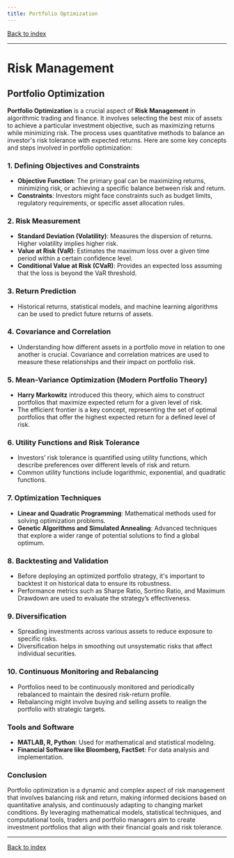 ```yaml
---
title: Portfolio Optimization
---
```


[Back to index](index.html)

---
# Risk Management
## Portfolio Optimization

**Portfolio Optimization** is a crucial aspect of **Risk Management** in algorithmic trading and finance. It involves selecting the best mix of assets to achieve a particular investment objective, such as maximizing returns while minimizing risk. The process uses quantitative methods to balance an investor's risk tolerance with expected returns. Here are some key concepts and steps involved in portfolio optimization:

### 1. **Defining Objectives and Constraints**
- **Objective Function**: The primary goal can be maximizing returns, minimizing risk, or achieving a specific balance between risk and return.
- **Constraints**: Investors might face constraints such as budget limits, regulatory requirements, or specific asset allocation rules.

### 2. **Risk Measurement**
- **Standard Deviation (Volatility)**: Measures the dispersion of returns. Higher volatility implies higher risk.
- **Value at Risk (VaR)**: Estimates the maximum loss over a given time period within a certain confidence level.
- **Conditional Value at Risk (CVaR)**: Provides an expected loss assuming that the loss is beyond the VaR threshold.

### 3. **Return Prediction**
- Historical returns, statistical models, and machine learning algorithms can be used to predict future returns of assets.

### 4. **Covariance and Correlation**
- Understanding how different assets in a portfolio move in relation to one another is crucial. Covariance and correlation matrices are used to measure these relationships and their impact on portfolio risk.

### 5. **Mean-Variance Optimization (Modern Portfolio Theory)**
- **Harry Markowitz** introduced this theory, which aims to construct portfolios that maximize expected return for a given level of risk.
- The efficient frontier is a key concept, representing the set of optimal portfolios that offer the highest expected return for a defined level of risk.

### 6. **Utility Functions and Risk Tolerance**
- Investors’ risk tolerance is quantified using utility functions, which describe preferences over different levels of risk and return.
- Common utility functions include logarithmic, exponential, and quadratic functions.

### 7. **Optimization Techniques**
- **Linear and Quadratic Programming**: Mathematical methods used for solving optimization problems.
- **Genetic Algorithms and Simulated Annealing**: Advanced techniques that explore a wider range of potential solutions to find a global optimum.

### 8. **Backtesting and Validation**
- Before deploying an optimized portfolio strategy, it's important to backtest it on historical data to ensure its robustness.
- Performance metrics such as Sharpe Ratio, Sortino Ratio, and Maximum Drawdown are used to evaluate the strategy’s effectiveness.

### 9. **Diversification**
- Spreading investments across various assets to reduce exposure to specific risks.
- Diversification helps in smoothing out unsystematic risks that affect individual securities.

### 10. **Continuous Monitoring and Rebalancing**
- Portfolios need to be continuously monitored and periodically rebalanced to maintain the desired risk-return profile.
- Rebalancing might involve buying and selling assets to realign the portfolio with strategic targets.

### Tools and Software
- **MATLAB, R, Python**: Used for mathematical and statistical modeling.
- **Financial Software like Bloomberg, FactSet**: For data analysis and implementation.

### Conclusion
Portfolio optimization is a dynamic and complex aspect of risk management that involves balancing risk and return, making informed decisions based on quantitative analysis, and continuously adapting to changing market conditions. By leveraging mathematical models, statistical techniques, and computational tools, traders and portfolio managers aim to create investment portfolios that align with their financial goals and risk tolerance.

---
[Back to index](index.html)
